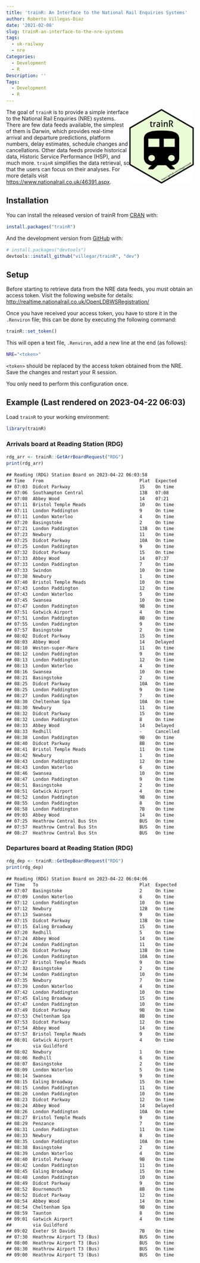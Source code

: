 ```yaml
---
title: 'trainR: An Interface to the National Rail Enquiries Systems'
author: Roberto Villegas-Diaz
date: '2021-02-08'
slug: trainR-an-interface-to-the-nre-systems
tags:
  - uk-railway
  - nre
Categories:
  - Development
  - R
Description: ''
Tags:
  - Development
  - R
---
```


<img src="https://raw.githubusercontent.com/villegar/trainR/main/inst/images/logo.png" alt="logo" align="right" height=200px/>

The goal of `trainR` is to provide a simple interface to the 
National Rail Enquiries (NRE) systems. There are few data feeds 
available, the simplest of them is Darwin, which provides real-time 
arrival and departure predictions, platform numbers, delay estimates, 
schedule changes and cancellations. Other data feeds provide historical 
data, Historic Service Performance (HSP), and much more. `trainR` 
simplifies the data retrieval, so that the users can focus on their 
analyses. For more details visit 
https://www.nationalrail.co.uk/46391.aspx.

## Installation

You can install the released version of trainR from [CRAN](https://CRAN.R-project.org) with:

``` r
install.packages("trainR")
```

And the development version from [GitHub](https://github.com/) with:

``` r
# install.packages("devtools")
devtools::install_github("villegar/trainR", "dev")
```

## Setup
Before starting to retrieve data from the NRE data feeds, you must obtain an access token. 
Visit the following website for details: http://realtime.nationalrail.co.uk/OpenLDBWSRegistration/

Once you have received your access token, you have to store it in the `.Renviron` file; this can be 
done by executing the following command:


```r
trainR::set_token()
```

This will open a text file, `.Renviron`, add a new line at the end (as follows):

```bash
NRE="<token>"
```

`<token>` should be replaced by the access token obtained from the NRE. Save the changes and restart 
your R session.

You only need to perform this configuration once.

## Example (Last rendered on 2023-04-22 06:03)

Load `trainR` to your working environment:

```r
library(trainR)
```

### Arrivals board at Reading Station (RDG)


```r
rdg_arr <- trainR::GetArrBoardRequest("RDG")
print(rdg_arr)
```

```
## Reading (RDG) Station Board on 2023-04-22 06:03:58
## Time   From                                    Plat  Expected
## 07:03  Didcot Parkway                          15    On time
## 07:06  Southampton Central                     13B   07:08
## 07:08  Abbey Wood                              14    07:21
## 07:11  Bristol Temple Meads                    10    On time
## 07:11  London Paddington                       9     On time
## 07:11  London Waterloo                         4     On time
## 07:20  Basingstoke                             2     On time
## 07:21  London Paddington                       13B   On time
## 07:23  Newbury                                 11    On time
## 07:25  Didcot Parkway                          10A   On time
## 07:25  London Paddington                       9     On time
## 07:32  Didcot Parkway                          15    On time
## 07:33  Abbey Wood                              14    07:37
## 07:33  London Paddington                       7     On time
## 07:33  Swindon                                 10    On time
## 07:38  Newbury                                 1     On time
## 07:40  Bristol Temple Meads                    10    On time
## 07:43  London Paddington                       12    On time
## 07:43  London Waterloo                         5     On time
## 07:45  Swansea                                 10    On time
## 07:47  London Paddington                       9B    On time
## 07:51  Gatwick Airport                         4     On time
## 07:51  London Paddington                       8B    On time
## 07:55  London Paddington                       9     On time
## 07:57  Basingstoke                             2     On time
## 08:02  Didcot Parkway                          15    On time
## 08:03  Abbey Wood                              14    Delayed
## 08:10  Weston-super-Mare                       11    On time
## 08:12  London Paddington                       9     On time
## 08:13  London Paddington                       12    On time
## 08:13  London Waterloo                         4     On time
## 08:16  Swansea                                 10    On time
## 08:21  Basingstoke                             2     On time
## 08:25  Didcot Parkway                          10A   On time
## 08:25  London Paddington                       9     On time
## 08:27  London Paddington                       7     On time
## 08:30  Cheltenham Spa                          10A   On time
## 08:30  Newbury                                 11    On time
## 08:32  Didcot Parkway                          15    On time
## 08:32  London Paddington                       8     On time
## 08:33  Abbey Wood                              14    Delayed
## 08:33  Redhill                                 -     Cancelled
## 08:38  London Paddington                       9B    On time
## 08:40  Didcot Parkway                          8B    On time
## 08:41  Bristol Temple Meads                    11    On time
## 08:42  Newbury                                 1     On time
## 08:43  London Paddington                       12    On time
## 08:43  London Waterloo                         6     On time
## 08:46  Swansea                                 10    On time
## 08:47  London Paddington                       9     On time
## 08:51  Basingstoke                             2     On time
## 08:51  Gatwick Airport                         4     On time
## 08:52  London Paddington                       9B    On time
## 08:55  London Paddington                       8     On time
## 08:58  London Paddington                       7B    On time
## 09:03  Abbey Wood                              14    On time
## 07:25  Heathrow Central Bus Stn                BUS   On time
## 07:57  Heathrow Central Bus Stn                BUS   On time
## 08:27  Heathrow Central Bus Stn                BUS   On time
```

### Departures board at Reading Station (RDG)


```r
rdg_dep <- trainR::GetDepBoardRequest("RDG")
print(rdg_dep)
```

```
## Reading (RDG) Station Board on 2023-04-22 06:04:06
## Time   To                                      Plat  Expected
## 07:07  Basingstoke                             2     On time
## 07:09  London Waterloo                         6     On time
## 07:12  London Paddington                       10    On time
## 07:12  Newbury                                 12B   On time
## 07:13  Swansea                                 9     On time
## 07:15  Didcot Parkway                          13B   On time
## 07:15  Ealing Broadway                         15    On time
## 07:20  Redhill                                 5     On time
## 07:24  Abbey Wood                              14    On time
## 07:24  London Paddington                       11    On time
## 07:26  Didcot Parkway                          13B   On time
## 07:26  London Paddington                       10A   On time
## 07:27  Bristol Temple Meads                    9     On time
## 07:32  Basingstoke                             2     On time
## 07:34  London Paddington                       10    On time
## 07:35  Newbury                                 7     On time
## 07:39  London Waterloo                         4     On time
## 07:42  London Paddington                       10    On time
## 07:45  Ealing Broadway                         15    On time
## 07:47  London Paddington                       10    On time
## 07:49  Didcot Parkway                          9B    On time
## 07:53  Cheltenham Spa                          8B    On time
## 07:53  Didcot Parkway                          12    On time
## 07:54  Abbey Wood                              14    On time
## 07:57  Bristol Temple Meads                    9     On time
## 08:01  Gatwick Airport                         4     On time
##        via Guildford                           
## 08:02  Newbury                                 1     On time
## 08:06  Redhill                                 6     On time
## 08:07  Basingstoke                             2     On time
## 08:09  London Waterloo                         5     On time
## 08:14  Swansea                                 9     On time
## 08:15  Ealing Broadway                         15    On time
## 08:15  London Paddington                       11    On time
## 08:20  London Paddington                       10    On time
## 08:23  Didcot Parkway                          12    On time
## 08:24  Abbey Wood                              14    Delayed
## 08:26  London Paddington                       10A   On time
## 08:27  Bristol Temple Meads                    9     On time
## 08:29  Penzance                                7     On time
## 08:31  London Paddington                       11    On time
## 08:33  Newbury                                 8     On time
## 08:35  London Paddington                       10A   On time
## 08:38  Basingstoke                             2     On time
## 08:39  London Waterloo                         4     On time
## 08:40  Bristol Parkway                         9B    On time
## 08:42  London Paddington                       11    On time
## 08:45  Ealing Broadway                         15    On time
## 08:48  London Paddington                       10    On time
## 08:49  Didcot Parkway                          9     On time
## 08:52  Bournemouth                             8B    On time
## 08:52  Didcot Parkway                          12    On time
## 08:54  Abbey Wood                              14    On time
## 08:54  Cheltenham Spa                          9B    On time
## 08:59  Taunton                                 8     On time
## 09:01  Gatwick Airport                         4     On time
##        via Guildford                           
## 09:02  Exeter St Davids                        7B    On time
## 07:30  Heathrow Airport T3 (Bus)               BUS   On time
## 08:00  Heathrow Airport T3 (Bus)               BUS   On time
## 08:30  Heathrow Airport T3 (Bus)               BUS   On time
## 09:00  Heathrow Airport T3 (Bus)               BUS   On time
```

